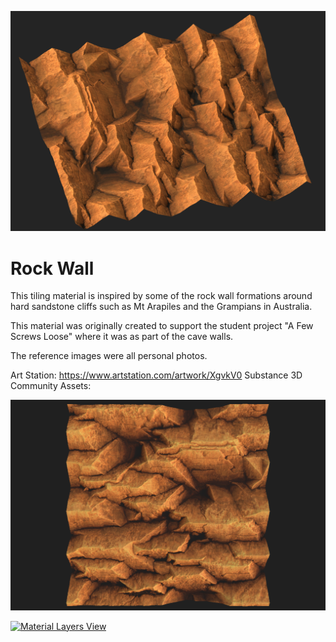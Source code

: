 [![Perspective View](RockWall_Perspective.png 'Perspective View')](RockWall_Perspective.png)

# Rock Wall

This tiling material is inspired by some of the rock wall formations around hard sandstone cliffs such as Mt Arapiles and the Grampians in Australia.

This material was originally created to support the student project "A Few Screws Loose" where it was as part of the cave walls.

The reference images were all personal photos.

Art Station: https://www.artstation.com/artwork/XgvkV0
Substance 3D Community Assets: 

[![Top Orthographic View](RockWall_Top.png 'Top Orthographic View')](RockWall_Top.png)

[![Material Layers View](MaterialLayers.png 'Material Layers View')](MaterialLayers.png)
